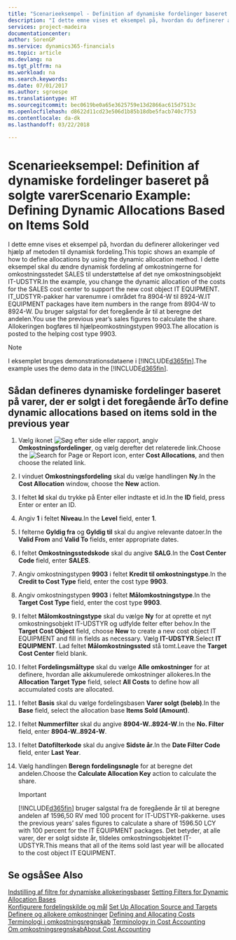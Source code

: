 ```yaml
---
title: "Scenarieeksempel - Definition af dynamiske fordelinger baseret på solgte varer | Microsoft Docs"
description: "I dette emne vises et eksempel på, hvordan du definerer allokeringer ved hjælp af metoden til dynamisk fordeling."
services: project-madeira
documentationcenter: 
author: SorenGP
ms.service: dynamics365-financials
ms.topic: article
ms.devlang: na
ms.tgt_pltfrm: na
ms.workload: na
ms.search.keywords: 
ms.date: 07/01/2017
ms.author: sgroespe
ms.translationtype: HT
ms.sourcegitcommit: bec0619be0a65e3625759e13d2866ac615d7513c
ms.openlocfilehash: d8622d11cd23e506d1b85b18dbe5facb740c7753
ms.contentlocale: da-dk
ms.lasthandoff: 03/22/2018

---
```

# <a name="scenario-example-defining-dynamic-allocations-based-on-items-sold"></a><span data-ttu-id="3a0f5-103">Scenarieeksempel: Definition af dynamiske fordelinger baseret på solgte varer</span><span class="sxs-lookup"><span data-stu-id="3a0f5-103">Scenario Example: Defining Dynamic Allocations Based on Items Sold</span></span>
<span data-ttu-id="3a0f5-104">I dette emne vises et eksempel på, hvordan du definerer allokeringer ved hjælp af metoden til dynamisk fordeling.</span><span class="sxs-lookup"><span data-stu-id="3a0f5-104">This topic shows an example of how to define allocations by using the dynamic allocation method.</span></span> <span data-ttu-id="3a0f5-105">I dette eksempel skal du ændre dynamisk fordeling af omkostningerne for omkostningsstedet SALES til understøttelse af det nye omkostningsobjekt IT-UDSTYR.</span><span class="sxs-lookup"><span data-stu-id="3a0f5-105">In the example, you change the dynamic allocation of the costs for the SALES cost center to support the new cost object IT EQUIPMENT.</span></span> <span data-ttu-id="3a0f5-106">IT_UDSTYR-pakker har varenumre i området fra 8904-W til 8924-W.</span><span class="sxs-lookup"><span data-stu-id="3a0f5-106">IT EQUIPMENT packages have item numbers in the range from 8904-W to 8924-W.</span></span> <span data-ttu-id="3a0f5-107">Du bruger salgstal for det foregående år til at beregne det andelen.</span><span class="sxs-lookup"><span data-stu-id="3a0f5-107">You use the previous year’s sales figures to calculate the share.</span></span> <span data-ttu-id="3a0f5-108">Allokeringen bogføres til hjælpeomkostningstypen 9903.</span><span class="sxs-lookup"><span data-stu-id="3a0f5-108">The allocation is posted to the helping cost type 9903.</span></span>  

> [!NOTE]  
>  <span data-ttu-id="3a0f5-109">I eksemplet bruges demonstrationsdataene i [!INCLUDE[d365fin](includes/d365fin_md.md)].</span><span class="sxs-lookup"><span data-stu-id="3a0f5-109">The example uses the demo data in the [!INCLUDE[d365fin](includes/d365fin_md.md)].</span></span>  

## <a name="to-define-dynamic-allocations-based-on-items-sold-in-the-previous-year"></a><span data-ttu-id="3a0f5-110">Sådan defineres dynamiske fordelinger baseret på varer, der er solgt i det foregående år</span><span class="sxs-lookup"><span data-stu-id="3a0f5-110">To define dynamic allocations based on items sold in the previous year</span></span>  

1.  <span data-ttu-id="3a0f5-111">Vælg ikonet ![Søg efter side eller rapport](media/ui-search/search_small.png "Ikonet Søg efter side eller rapport"), angiv **Omkostningsfordelinger**, og vælg derefter det relaterede link.</span><span class="sxs-lookup"><span data-stu-id="3a0f5-111">Choose the ![Search for Page or Report](media/ui-search/search_small.png "Search for Page or Report icon") icon, enter **Cost Allocations**, and then choose the related link.</span></span>  
2.  <span data-ttu-id="3a0f5-112">I vinduet **Omkostningsfordeling** skal du vælge handlingen **Ny**.</span><span class="sxs-lookup"><span data-stu-id="3a0f5-112">In the **Cost Allocation** window, choose the **New** action.</span></span>  
3.  <span data-ttu-id="3a0f5-113">I feltet **Id** skal du trykke på Enter eller indtaste et id.</span><span class="sxs-lookup"><span data-stu-id="3a0f5-113">In the **ID** field, press Enter or enter an ID.</span></span>  
4.  <span data-ttu-id="3a0f5-114">Angiv **1** i feltet **Niveau**.</span><span class="sxs-lookup"><span data-stu-id="3a0f5-114">In the **Level** field, enter **1**.</span></span>  
5.  <span data-ttu-id="3a0f5-115">I felterne **Gyldig fra** og **Gyldig til** skal du angive relevante datoer.</span><span class="sxs-lookup"><span data-stu-id="3a0f5-115">In the **Valid From** and **Valid To** fields, enter appropriate dates.</span></span>  
6.  <span data-ttu-id="3a0f5-116">I feltet **Omkostningsstedskode** skal du angive **SALG**.</span><span class="sxs-lookup"><span data-stu-id="3a0f5-116">In the **Cost Center Code** field, enter **SALES**.</span></span>  
7.  <span data-ttu-id="3a0f5-117">Angiv omkostningstypen **9903** i feltet **Kredit til omkostningstype**.</span><span class="sxs-lookup"><span data-stu-id="3a0f5-117">In the **Credit to Cost Type** field, enter the cost type **9903**.</span></span>  
8.  <span data-ttu-id="3a0f5-118">Angiv omkostningstypen **9903** i feltet **Målomkostningstype**.</span><span class="sxs-lookup"><span data-stu-id="3a0f5-118">In the **Target Cost Type** field, enter the cost type **9903**.</span></span>  
9. <span data-ttu-id="3a0f5-119">I feltet **Målomkostningstype** skal du vælge **Ny** for at oprette et nyt omkostningsobjekt IT-UDSTYR og udfylde felter efter behov.</span><span class="sxs-lookup"><span data-stu-id="3a0f5-119">In the **Target Cost Object** field, choose **New** to create a new cost object IT EQUIPMENT and fill in fields as necessary.</span></span> <span data-ttu-id="3a0f5-120">Vælg **IT-UDSTYR**.</span><span class="sxs-lookup"><span data-stu-id="3a0f5-120">Select **IT EQUIPMENT**.</span></span> <span data-ttu-id="3a0f5-121">Lad feltet **Målomkostningssted** stå tomt.</span><span class="sxs-lookup"><span data-stu-id="3a0f5-121">Leave the **Target Cost Center** field blank.</span></span>  
10. <span data-ttu-id="3a0f5-122">I feltet **Fordelingsmåltype** skal du vælge **Alle omkostninger** for at definere, hvordan alle akkumulerede omkostninger allokeres.</span><span class="sxs-lookup"><span data-stu-id="3a0f5-122">In the **Allocation Target Type** field, select **All Costs** to define how all accumulated costs are allocated.</span></span>  
11. <span data-ttu-id="3a0f5-123">I feltet **Basis** skal du vælge fordelingsbasen **Varer solgt (beløb)**.</span><span class="sxs-lookup"><span data-stu-id="3a0f5-123">In the **Base** field, select the allocation base **Items Sold (Amount)**.</span></span>  
12. <span data-ttu-id="3a0f5-124">I feltet **Nummerfilter** skal du angive **8904-W..8924-W**.</span><span class="sxs-lookup"><span data-stu-id="3a0f5-124">In the **No. Filter** field, enter **8904-W..8924-W**.</span></span>  
13. <span data-ttu-id="3a0f5-125">I feltet **Datofilterkode** skal du angive **Sidste år**.</span><span class="sxs-lookup"><span data-stu-id="3a0f5-125">In the **Date Filter Code** field, enter **Last Year**.</span></span>  
14. <span data-ttu-id="3a0f5-126">Vælg handlingen **Beregn fordelingsnøgle** for at beregne det andelen.</span><span class="sxs-lookup"><span data-stu-id="3a0f5-126">Choose the **Calculate Allocation Key** action to calculate the share.</span></span>  

    > [!IMPORTANT]  
    >  [!INCLUDE[d365fin](includes/d365fin_md.md)]<span data-ttu-id="3a0f5-127"> bruger salgstal fra de foregående år til at beregne andelen af 1596,50 RV med 100 procent for IT-UDSTYR-pakkerne.</span><span class="sxs-lookup"><span data-stu-id="3a0f5-127"> uses the previous years’ sales figures to calculate a share of 1596.50 LCY with 100 percent for the IT EQUIPMENT packages.</span></span> <span data-ttu-id="3a0f5-128">Det betyder, at alle varer, der er solgt sidste år, tildeles omkostningsobjektet IT-UDSTYR.</span><span class="sxs-lookup"><span data-stu-id="3a0f5-128">This means that all of the items sold last year will be allocated to the cost object IT EQUIPMENT.</span></span>  

## <a name="see-also"></a><span data-ttu-id="3a0f5-129">Se også</span><span class="sxs-lookup"><span data-stu-id="3a0f5-129">See Also</span></span>  
 <span data-ttu-id="3a0f5-130">[Indstilling af filtre for dynamiske allokeringsbaser](finance-setting-filters-for-dynamic-allocation-bases.md) </span><span class="sxs-lookup"><span data-stu-id="3a0f5-130">[Setting Filters for Dynamic Allocation Bases](finance-setting-filters-for-dynamic-allocation-bases.md) </span></span>  
 <span data-ttu-id="3a0f5-131">[Konfigurere fordelingskilde og mål](finance-how-to-set-up-allocation-source-and-targets.md) </span><span class="sxs-lookup"><span data-stu-id="3a0f5-131">[Set Up Allocation Source and Targets](finance-how-to-set-up-allocation-source-and-targets.md) </span></span>  
 <span data-ttu-id="3a0f5-132">[Definere og allokere omkostninger](finance-define-and-allocate-costs.md) </span><span class="sxs-lookup"><span data-stu-id="3a0f5-132">[Defining and Allocating Costs](finance-define-and-allocate-costs.md) </span></span>  
 <span data-ttu-id="3a0f5-133">[Terminologi i omkostningsregnskab](finance-terminology-in-cost-accounting.md) </span><span class="sxs-lookup"><span data-stu-id="3a0f5-133">[Terminology in Cost Accounting](finance-terminology-in-cost-accounting.md) </span></span>  
 [<span data-ttu-id="3a0f5-134">Om omkostningsregnskab</span><span class="sxs-lookup"><span data-stu-id="3a0f5-134">About Cost Accounting</span></span>](finance-about-cost-accounting.md)

